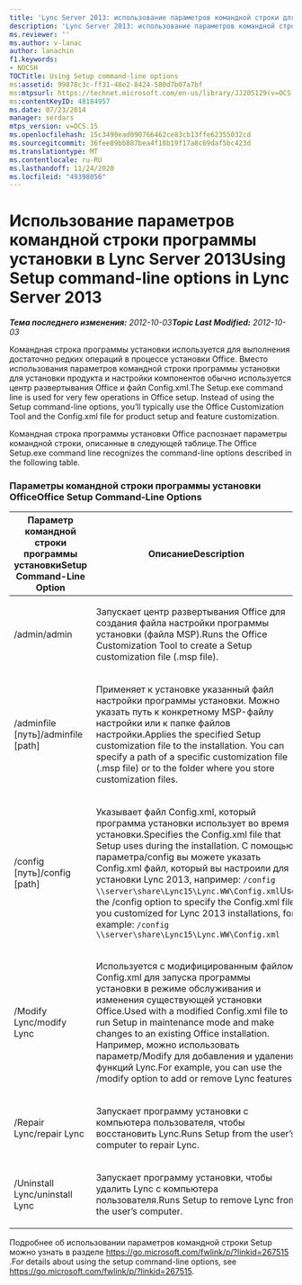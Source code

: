 ```yaml
---
title: 'Lync Server 2013: использование параметров командной строки для настройки'
description: 'Lync Server 2013: использование параметров командной строки для настройки.'
ms.reviewer: ''
ms.author: v-lanac
author: lanachin
f1.keywords:
- NOCSH
TOCTitle: Using Setup command-line options
ms:assetid: 99878c3c-ff31-48e2-8424-580d7b07a7bf
ms:mtpsurl: https://technet.microsoft.com/en-us/library/JJ205129(v=OCS.15)
ms:contentKeyID: 48184957
ms.date: 07/23/2014
manager: serdars
mtps_version: v=OCS.15
ms.openlocfilehash: 15c3490ead090766462ce83cb13ffe62355032cd
ms.sourcegitcommit: 36fee89bb887bea4f18b19f17a8c69daf5bc423d
ms.translationtype: MT
ms.contentlocale: ru-RU
ms.lasthandoff: 11/24/2020
ms.locfileid: "49398056"
---
```

# <a name="using-setup-command-line-options-in-lync-server-2013"></a><span data-ttu-id="1da07-103">Использование параметров командной строки программы установки в Lync Server 2013</span><span class="sxs-lookup"><span data-stu-id="1da07-103">Using Setup command-line options in Lync Server 2013</span></span>

<div data-xmlns="http://www.w3.org/1999/xhtml">

<div class="topic" data-xmlns="http://www.w3.org/1999/xhtml" data-msxsl="urn:schemas-microsoft-com:xslt" data-cs="https://msdn.microsoft.com/">

<div data-asp="https://msdn2.microsoft.com/asp">



</div>

<div id="mainSection">

<div id="mainBody"><span data-ttu-id="1da07-104">

<span> </span></span><span class="sxs-lookup"><span data-stu-id="1da07-104">

<span> </span></span></span>

<span data-ttu-id="1da07-105">_**Тема последнего изменения:** 2012-10-03_</span><span class="sxs-lookup"><span data-stu-id="1da07-105">_**Topic Last Modified:** 2012-10-03_</span></span>

<span data-ttu-id="1da07-p101">Командная строка программы установки используется для выполнения достаточно редких операций в процессе установки Office. Вместо использования параметров командной строки программы установки для установки продукта и настройки компонентов обычно используется центр развертывания Office и файл Config.xml.</span><span class="sxs-lookup"><span data-stu-id="1da07-p101">The Setup.exe command line is used for very few operations in Office setup. Instead of using the Setup command-line options, you’ll typically use the Office Customization Tool and the Config.xml file for product setup and feature customization.</span></span>

<span data-ttu-id="1da07-108">Командная строка программы установки Office распознает параметры командной строки, описанные в следующей таблице.</span><span class="sxs-lookup"><span data-stu-id="1da07-108">The Office Setup.exe command line recognizes the command-line options described in the following table.</span></span>

### <a name="office-setup-command-line-options"></a><span data-ttu-id="1da07-109">Параметры командной строки программы установки Office</span><span class="sxs-lookup"><span data-stu-id="1da07-109">Office Setup Command-Line Options</span></span>

<table>
<colgroup>
<col style="width: 50%" />
<col style="width: 50%" />
</colgroup>
<thead>
<tr class="header">
<th><span data-ttu-id="1da07-110">Параметр командной строки программы установки</span><span class="sxs-lookup"><span data-stu-id="1da07-110">Setup Command-Line Option</span></span></th>
<th><span data-ttu-id="1da07-111">Описание</span><span class="sxs-lookup"><span data-stu-id="1da07-111">Description</span></span></th>
</tr>
</thead>
<tbody>
<tr class="odd">
<td><p><span data-ttu-id="1da07-112">/admin</span><span class="sxs-lookup"><span data-stu-id="1da07-112">/admin</span></span></p></td>
<td><p><span data-ttu-id="1da07-113">Запускает центр развертывания Office для создания файла настройки программы установки (файла MSP).</span><span class="sxs-lookup"><span data-stu-id="1da07-113">Runs the Office Customization Tool to create a Setup customization file (.msp file).</span></span></p></td>
</tr>
<tr class="even">
<td><p><span data-ttu-id="1da07-114">/adminfile [путь]</span><span class="sxs-lookup"><span data-stu-id="1da07-114">/adminfile [path]</span></span></p></td>
<td><p><span data-ttu-id="1da07-p102">Применяет к установке указанный файл настройки программы установки. Можно указать путь к конкретному MSP-файлу настройки или к папке файлов настройки.</span><span class="sxs-lookup"><span data-stu-id="1da07-p102">Applies the specified Setup customization file to the installation. You can specify a path of a specific customization file (.msp file) or to the folder where you store customization files.</span></span></p></td>
</tr>
<tr class="odd">
<td><p><span data-ttu-id="1da07-117">/config [путь]</span><span class="sxs-lookup"><span data-stu-id="1da07-117">/config [path]</span></span></p></td>
<td><p><span data-ttu-id="1da07-118">Указывает файл Config.xml, который программа установки использует во время установки.</span><span class="sxs-lookup"><span data-stu-id="1da07-118">Specifies the Config.xml file that Setup uses during the installation.</span></span> <span data-ttu-id="1da07-119">С помощью параметра/config вы можете указать Config.xml файл, который вы настроили для установки Lync 2013, например: <code>/config \\server\share\Lync15\Lync.WW\Config.xml</code></span><span class="sxs-lookup"><span data-stu-id="1da07-119">Use the /config option to specify the Config.xml file you customized for Lync 2013 installations, for example: <code>/config \\server\share\Lync15\Lync.WW\Config.xml</code></span></span></p></td>
</tr>
<tr class="even">
<td><p><span data-ttu-id="1da07-120">/Modify Lync</span><span class="sxs-lookup"><span data-stu-id="1da07-120">/modify Lync</span></span></p></td>
<td><p><span data-ttu-id="1da07-121">Используется с модифицированным файлом Config.xml для запуска программы установки в режиме обслуживания и изменения существующей установки Office.</span><span class="sxs-lookup"><span data-stu-id="1da07-121">Used with a modified Config.xml file to run Setup in maintenance mode and make changes to an existing Office installation.</span></span> <span data-ttu-id="1da07-122">Например, можно использовать параметр/Modify для добавления и удаления функций Lync.</span><span class="sxs-lookup"><span data-stu-id="1da07-122">For example, you can use the /modify option to add or remove Lync features.</span></span></p></td>
</tr>
<tr class="odd">
<td><p><span data-ttu-id="1da07-123">/Repair Lync</span><span class="sxs-lookup"><span data-stu-id="1da07-123">/repair Lync</span></span></p></td>
<td><p><span data-ttu-id="1da07-124">Запускает программу установки с компьютера пользователя, чтобы восстановить Lync.</span><span class="sxs-lookup"><span data-stu-id="1da07-124">Runs Setup from the user’s computer to repair Lync.</span></span></p></td>
</tr>
<tr class="even">
<td><p><span data-ttu-id="1da07-125">/Uninstall Lync</span><span class="sxs-lookup"><span data-stu-id="1da07-125">/uninstall Lync</span></span></p></td>
<td><p><span data-ttu-id="1da07-126">Запускает программу установки, чтобы удалить Lync с компьютера пользователя.</span><span class="sxs-lookup"><span data-stu-id="1da07-126">Runs Setup to remove Lync from the user’s computer.</span></span></p></td>
</tr>
</tbody>
</table>


<span data-ttu-id="1da07-127">Подробнее об использовании параметров командной строки Setup можно узнать в разделе <https://go.microsoft.com/fwlink/p/?linkid=267515> .</span><span class="sxs-lookup"><span data-stu-id="1da07-127">For details about using the setup command-line options, see <https://go.microsoft.com/fwlink/p/?linkid=267515>.</span></span>

<span data-ttu-id="1da07-128"></div>

<span> </span>

</div>

</div>

</span><span class="sxs-lookup"><span data-stu-id="1da07-128"></div>

<span> </span>

</div>

</div>

</span></span></div>

